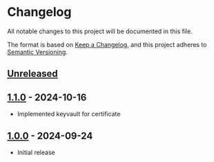 # Changelog

All notable changes to this project will be documented in this file.

The format is based on [Keep a Changelog](https://keepachangelog.com/en/1.0.0/),
and this project adheres to [Semantic Versioning](https://semver.org/spec/v2.0.0.html).

## [Unreleased]

## [1.1.0] - 2024-10-16

- Implemented keyvault for certificate

## [1.0.0] - 2024-09-24

- Initial release

[Unreleased]: https://github.com/itk-dev-rpa/udtraek-tilmelding-digital-post/compare/1.1.0...HEAD
[1.1.0]: https://github.com/itk-dev-rpa/udtraek-tilmelding-digital-post/releases/tag/1.1.0
[1.0.0]: https://github.com/itk-dev-rpa/udtraek-tilmelding-digital-post/releases/tag/1.0.0